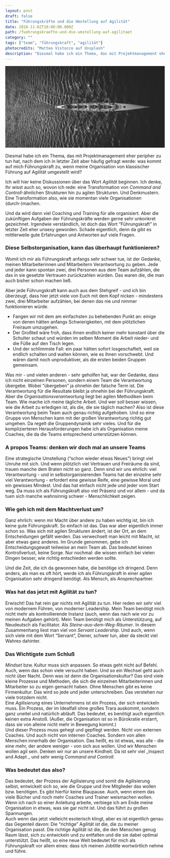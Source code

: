 ```yaml
---
layout: post
draft: false
title: "Führungskräfte und die Umstellung auf Agilität" 
date: 2018-11-02T10:00:00.000Z
path: /fuehrungskraefte-und-die-umstellung-auf-agilitaet
category: ""
tags: ["team", "führungskraft", "agilität"]
photocredits: "Matteo Vistocco auf Unsplash"
description: "Diesmal habe ich ein Thema, das mit Projektmanagement eher peripher zu tun hat, nach dem ich in letzter Zeit aber häufig gefragt werde: was kommt auf mich Führungskraft zu, wenn meine Organisation von klassischer Führung auf Agilität umgestellt wird?"
---
```


![Agile Führungskräfte](./agile-fuehrungskraft.jpg)

Diesmal habe ich ein Thema, das mit Projektmanagement eher peripher zu tun hat, nach dem ich in letzter Zeit aber häufig gefragt werde: was kommt auf mich Führungskraft zu, wenn meine Organisation von klassischer Führung auf Agilität umgestellt wird?

Ich will hier keine Diskussionen über das Wort _Agilität_ beginnen. Ich denke, Ihr wisst auch so, wovon ich rede: eine Transformation von _Command and Controll_-ähnlichen Strukturen hin zu agilen Strukturen. Und Denkmustern. Eine Transformation also, wie sie momentan viele Organisationen (durch-)machen.

Und da wird dann viel Coaching und Training für alle organisiert. Aber die zukünftigen Aufgaben der Führungskräfte werden gerne sehr unkonkret gezeichnet. Irgendwie verständlich, ist doch das Wort “Führungskraft” in letzter Zeit eher unsexy geworden. Schade eigentlich, denn da gibt es mittlerweile gute Erfahrungen und Antworten auf viele Fragen.

### Diese Selbstorganisation, kann das überhaupt funktionieren?

Womit ich mir als Führungskraft anfangs sehr schwer tue, ist der Gedanke, meinen Mitarbeiterinnen und Mitarbeitern Verantwortung zu geben. Jede und jeder kann spontan zwei, drei Personen aus dem Team aufzählen, die das in sie gesetzte Vertrauen zurückzahlen würden. Das waren die, die man auch bisher schon machen ließ.

Aber jede Führungskraft kann auch aus dem Stehgreif - und ich bin überzeugt, dass hier jetzt viele von Euch mit dem Kopf nicken - mindestens zwei, drei Mitarbeiter aufzählen, bei denen das nie und nimmer funktionieren würde.

- Fangen wir mit dem am einfachsten zu behebenden Punkt an: einige von denen hätten anfangs Schwierigkeiten, mit dem plötzlichen Freiraum umzugehen.
- Der Großteil wäre froh, dass ihnen endlich keiner mehr konstant über die Schulter schaut und würden im selben Moment die Arbeit nieder- und die Füße auf den Tisch legen.
- Und der schlimmste Fall: ein paar hätten sofort losgeschaftelt, weil sie endlich schalten und walten können, wie es ihnen vorschwebt. Und wären damit noch unproduktiver, als die ersten beiden Gruppen gemeinsam.

Was mir - und vielen anderen - sehr geholfen hat, war der Gedanke, dass ich nicht einzelnen Personen, sondern einem Team die Verantwortung übergebe. Wobei “übergeben” ja ohnehin der falsche Term ist. Die Verantwortung für die Resultate bleibt ja ohnehin bei der Führungskraft. Aber die _Organisationsverantwortung_ liegt bei agilen Methodiken beim Team. Wie mache ich meine tägliche Arbeit. Und wer soll besser wissen, wie die Arbeit zu erledigen ist, als die, die sie täglich machen? Also ist diese Verantwortung beim Team auch genau richtig aufgehoben. Und so eine Gruppe von Menschen kann mit der großen Verantwortung richtig gut umgehen. Da regelt die Gruppendynamik sehr vieles. Und für die komplizierteren Herausforderungen habe ich als Organisation meine Coaches, die da die Teams entsprechend unterstützen können.

### A propos Teams: denken wir doch mal an unsere Teams

Eine strategische Umstellung (“schon wieder etwas Neues”) bringt viel Unruhe mit sich. Und wenn plötzlich viel Vertrauen und Freiräume da sind, trauen manche dem Braten nicht so ganz. Denn sind wir uns ehrlich: viel Verantwortung - und in selbstorganisierenden Teams hat der einzelne sehr viel Verantwortung - erfordert eine gewisse Reife, eine gewisse Moral und ein gewisses Mindest. Und das hat einfach nicht jede und jeder vom Start weg. Da muss ich als Führungskraft also viel Präsenz und vor allem - und da tuen sich manche wahnsinnig schwer - Menschlichkeit zeigen.

### Wie geh ich mit dem Machtverlust um?

Ganz ehrlich: wenn mir Macht über andere zu haben wichtig ist, bin ich keine gute Führungskraft. So einfach ist das. Das war aber eigentlich immer schon so. Was sich mit agilen Strukturen ändert, ist der Ort, an dem Entscheidungen gefällt werden. Das verwechselt man leicht mit Macht, ist aber etwas ganz anderes. Im Grunde genommen, gebe ich Entscheidungsgewalt teilweise an mein Team ab. Das bedeutet keinen Kontrollverlust, keine Sorge. Nur nochmal: die wissen einfach bei vielen Dingen besser, wie richtig entschieden werden sollte.

Und die Zeit, die ich da gewonnen habe, die benötige ich dringend. Denn anders, als man es oft hört, werde ich als Führungskraft in einer agilen Organisation sehr dringend benötigt. Als Mensch, als Ansprechpartner.

### Was hat das jetzt mit Agilität zu tun?

Erwischt! Das hat rein gar nichts mit Agilität zu tun. Hier reden wir sehr viel von modernem Führen, von moderner Leadership. Mein Team benötigt mich nicht mehr als kontrollierende Instanz (auch, wenn das nach wie vor zu meinen Aufgaben gehört). Mein Team benötigt mich als Unterstützung, auf Neudeutsch als Facilitator. Als _Steine-aus-dem-Weg-Räumer_. In diesem Zusammenhang liest man viel von _Servant Leadership_. Und auch, wenn sich viele mit dem Wort “Servant”, Diener, schwer tun, aber da steckt viel Wahres dahinter.

### Das Wichtigste zum Schluß

_Mindset_ bzw. Kultur muss sich anpassen. So etwas geht nicht auf Befehl. Auch, wenn das schon viele versucht haben. Und so ein Wechsel geht auch nicht über Nacht. Denn was ist denn die Organisationskultur? Das sind viele kleine Prozesse und Methoden, die sich die einzelnen Mitarbeiterinnen und Mitarbeiter so zu eigen gemacht haben. Ohne Menschen gibt es keine Firmenkultur. Das wird so jede und jeder unterschreiben. Das verstehen nur viele trotzdem nicht.  
Eine _Agilisierung_ eines Unternehmens ist ein Prozess, der sich entwickeln muss. Ein Prozess, der im Idealfall ohne großes Trara auskommt, sondern ganz uneitel und natürlich abläuft. Das bedeutet, es benötigt auch eigentlich keinen extra Anstoß. (Außer, die Organisation ist so in Bürokratie erstarrt, dass sie von alleine nicht mehr in Bewegung kommt.)  
Und dieser Prozess muss gehegt und gepflegt werden. Nicht von externen Coaches. Und auch nicht von internen Coaches. Sondern von allen Menschen innerhalb der Organisation. Das heißt, es ist etwas, was alle - die eine mehr, der andere weniger - von sich aus wollen. Und wir Menschen wollen agil sein. Denken wir nur an unsere Kindheit. Da ist sehr viel _Inspect and Adapt _ und sehr wenig _Command and Controll_.

### Was bedeutet das also?

Das bedeutet, der Prozess der Agilisierung und somit die Agilisierung selbst, entwickelt sich so, wie die Gruppe und ihre Mitglieder das wollen bzw. benötigen. Es gibt hierfür keine Blaupause. Auch, wenn einem das viele Bücher und noch mehr Coaches und Trainer weismachen wollen. Wenn ich nach so einer Anleitung arbeite, verbiege ich am Ende meine Organisation in etwas, was sie gar nicht ist. Und das führt zu großen Spannungen.  
Auch wenn das jetzt vielleicht esoterisch klingt, aber es ist eigentlich genau das Gegenteil davon: Die “richtige” Agilität ist die, die zu meiner Organisation passt. Die richtige Agilität ist die, die den Menschen genug Raum lässt, sich zu entwickeln und zu entfalten und die sie dabei optimal unterstützt. Das heißt, so eine neue Welt bedeutet für mich als Führungskraft vor allem eines: dass ich meinen Jobtitle wortwörtlich nehme und führe.
